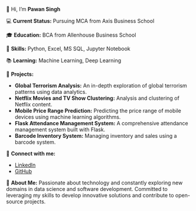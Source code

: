👋 Hi, I’m **Pawan Singh**

💻 **Current Status:** Pursuing MCA from Axis Business School

🎓 **Education:** BCA from Allenhouse Business School

🔧 **Skills:** Python, Excel, MS SQL, Jupyter Notebook

📚 **Learning:** Machine Learning, Deep Learning

🚀 **Projects:**
- **Global Terrorism Analysis:** An in-depth exploration of global terrorism patterns using data analytics.
- **Netflix Movies and TV Show Clustering:** Analysis and clustering of Netflix content.
- **Mobile Price Range Prediction:** Predicting the price range of mobile devices using machine learning algorithms.
- **Flask Attendance Management System:** A comprehensive attendance management system built with Flask.
- **Barcode Inventory System:** Managing inventory and sales using a barcode system.

🔗 **Connect with me:**
- [LinkedIn](https://www.linkedin.com/in/pawan-singh-0bb186237/)
- [GitHub](https://github.com/PawanSingh7266)

🌟 **About Me:** Passionate about technology and constantly exploring new domains in data science and software development. Committed to leveraging my skills to develop innovative solutions and contribute to open-source projects.

